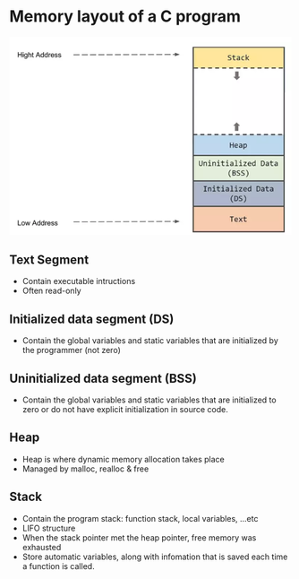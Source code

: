 # Memory layout of a C program

![memory layout](./image/memory_layout.png)

## Text Segment
- Contain executable intructions
- Often read-only 

## Initialized data segment (DS)
- Contain the global variables and static variables that are initialized by the programmer (not zero) 

## Uninitialized data segment (BSS)
- Contain the global variables and static variables that are initialized to zero or do not have explicit initialization in source code.

## Heap 
- Heap is where dynamic memory allocation takes place
- Managed by malloc, realloc & free

## Stack
- Contain the program stack: function stack, local variables, ...etc
- LIFO structure
- When the stack pointer met the heap pointer, free memory was exhausted
- Store automatic variables, along with infomation that is saved each time a function is called.

